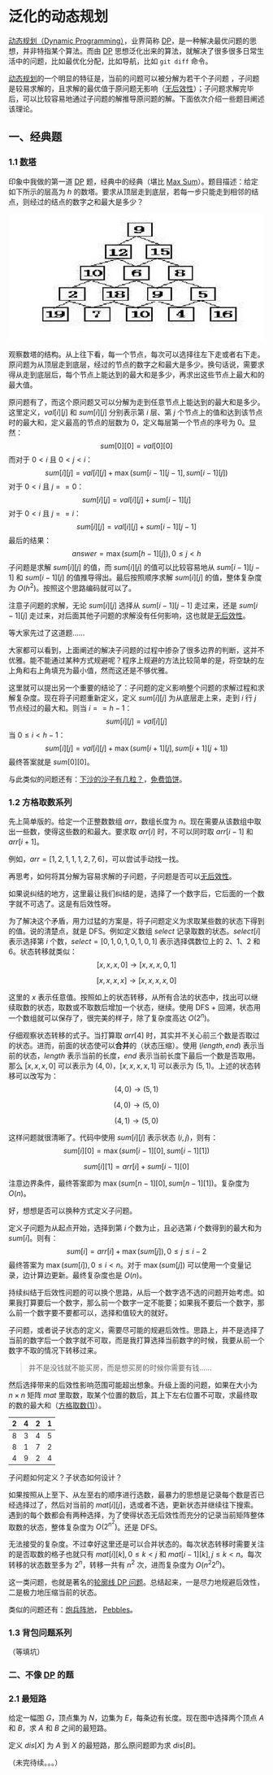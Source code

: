 # 泛化的动态规划

[动态规划（Dynamic Programming）][DP]，业界简称 [DP][]，是一种解决最优问题的思想，并非特指某个算法。而由 [DP][] 思想泛化出来的算法，就解决了很多很多日常生活中的问题，比如最优化分配，比如导航，比如 `git diff` 命令。

[动态规划][DP]的一个明显的特征是，当前的问题可以被分解为若干个子问题 ，子问题是较易求解的，且求解的最优值于原问题无影响（[无后效性][]）；子问题求解完毕后，可以比较容易地通过子问题的解推导原问题的解。下面依次介绍一些题目阐述该理论。

## 一、经典题

### 1.1 [数塔][number_tower]

印象中我做的第一道 [DP][] 题，经典中的经典（堪比 [Max Sum][max_sum]）。题目描述：给定如下所示的层高为 $h$ 的数塔。要求从顶层走到底层，若每一步只能走到相邻的结点，则经过的结点的数字之和最大是多少？

![](../images/af7dffec83b94a90a248e4604d5a6d45.jpg)

观察数塔的结构。从上往下看，每一个节点，每次可以选择往左下走或者右下走。原问题为从顶层走到底层，经过的节点的数字之和最大是多少。换句话说，需要求得从走到底层后，每个节点上能达到的最大和是多少，再求出这些节点上最大和的最大值。

原问题有了，而这个原问题又可以分解为走到任意节点上能达到的最大和是多少。这里定义，$val[i][j]$ 和 $sum[i][j]$ 分别表示第 $i$ 层、第 $j$ 个节点上的值和达到该节点时的最大和，定义最高的节点的层数为 $0$，定义每层第一个节点的序号为 $0$。显然：
$$
sum[0][0] = val[0][0]
$$
而对于 $0 \lt i$ 且 $0 \lt j \lt i$：
$$
sum[i][j] = val[i][j] + \max(sum[i-1][j - 1], sum[i-1][j])
$$
对于 $0 \lt i$ 且 $j == 0$：
$$
sum[i][j] = val[i][j] + sum[i-1][j]
$$
对于 $0 \lt i$ 且 $j == i$：
$$
sum[i][j] = val[i][j] + sum[i - 1][j - 1]
$$
最后的结果：
$$
answer = \max (sum[h-1][j]), 0 \le j \lt h
$$
子问题是求解 $sum[i][j]$ 的值，而 $sum[i][j]$ 的值可以比较容易地从 $sum[i-1][j-1]$ 和 $sum[i-1][j]$ 的值推导得出。最后按照顺序求解 $sum[i][j]$ 的值，整体复杂度为 $O(h^2)$。按照这个思路编码就可以了。

注意子问题的求解，无论 $sum[i][j]$ 选择从 $sum[i-1][j-1]$ 走过来，还是 $sum[i-1][j]$ 走过来，对后面其他子问题的求解没有任何影响，这也就是[无后效性][]。

等大家先过了这道题……

大家都可以看到，上面阐述的解决子问题的过程中掺杂了很多边界的判断，这并不优雅。能不能通过某种方式规避呢？程序上规避的方法比较简单的是，将空缺的左上角和右上角填充为最小值，然而这还是不够优雅。

这里就可以提出另一个重要的结论了：子问题的定义影响整个问题的求解过程和求解复杂度。现在将子问题重新定义，定义 $sum[i][j]$ 为从底层走上来，走到 $i$ 行 $j$ 节点经过的最大和。则当 $i == h - 1$：
$$
sum[i][j] = val[i][j]
$$
当 $0 \le i \lt h - 1$：
$$
sum[i][j] = val[i][j] + \max (sum[i + 1][j], sum[i + 1][j + 1])
$$
最终答案就是 $sum[0][0]$。

与此类似的问题还有：[下沙的沙子有几粒？][number_of_sand]，[免费馅饼][free_pie]。

### 1.2 方格取数系列

先上简单版的。给定一个正整数数组 $arr$，数组长度为 $n$。现在需要从该数组中取出一些数，使得这些数的和最大。要求取 $arr[i]$ 时，不可以同时取 $arr[i - 1]$ 和 $arr[i + 1]$。

例如，$arr = [1, 2, 1, 1, 1, 2, 7, 6]$，可以尝试手动找一找。

再思考，如何将其分解为容易求解的子问题，子问题是否可以[无后效性][]。

如果说纠结的地方，这里最让我们纠结的是，选择了一个数字后，它后面的一个数字就不可选了。这是有后效性呀。

为了解决这个矛盾，用力过猛的方案是，将子问题定义为求取某些数的状态下得到的值。说的清楚点，就是 DFS。例如定义数组 $select$ 记录取数的状态。$select[i]$ 表示选择第 $i$ 个数，$select = [0, 1, 0, 1, 0, 1, 0, 1]$ 表示选择偶数位上的 2、1、2 和 6。状态转移就类似：
$$
[x, x, x, 0] \rightarrow [x, x, x, 0, 1]
$$

$$
[x, x, x, x] \rightarrow [x, x, x, x, 0]
$$

这里的 $x$ 表示任意值。按照如上的状态转移，从所有合法的状态中，找出可以继续取数的状态，取数或不取数后增加一个状态，继续。使用 DFS + 回溯，状态用一个数组就可以保存了，很完美的样子，除了复杂度高达 $O(2^n)$。

仔细观察状态转移的式子。当打算取 $arr[4]$ 时，其实并不关心前三个数是否取过的状态。进而，前面的状态使可以**合并**的（状态压缩）。使用 $(length, end)$ 表示当前的状态，$length$ 表示当前的长度，$end$ 表示当前长度下最后一个数是否取用。那么 $[x, x, x, 0]$ 可以表示为 $(4, 0)$，$[x, x, x, x, 1]$ 可以表示为 $(5, 1)$。上述的状态转移可以改写为：
$$
(4, 0) \rightarrow (5, 1)
$$

$$
(4, 0) \rightarrow (5, 0)
$$

$$
(4, 1) \rightarrow (5, 0)
$$

这样问题就很清晰了。代码中使用 $sum[i][j]$ 表示状态 $(i, j)$，则有：
$$
sum[i][0] = \max (sum[i-1][0], sum[i-1][1])
$$

$$
sum[i][1] = arr[i] + sum[i-1][0]
$$

注意边界条件，最终答案即为 $\max (sum[n-1][0], sum[n-1][1])$。复杂度为 $O(n)$。

好，想想是否可以换种方式定义子问题。

定义子问题为从起点开始，选择到第 $i$ 个数为止，且必选第 $i$ 个数得到的最大和为 $sum[i]$。则有：
$$
sum[i] = arr[i] + \max(sum[j]), 0 \le j \le i-2
$$
最终答案为  $\max(sum[i]), 0 \le i \lt n$。对于 $\max(sum[j])$ 可以使用一个变量记录，边计算边更新。最终复杂度也是 $O(n)$。

持续纠结于后效性问题的可以换个思路，从后一个数字选不选的问题开始考虑。如果我打算要后一个数字，那么前一个数字一定不能要；如果我不要后一个数字，那么前一个数字要不要都可以，选择和值较大的就好。

子问题，或者说子状态的定义，需要尽可能的规避后效性。思路上，并不是选择了当前的数字后一个数字就不可取，而是我打算选择当前数字的时候，我要从前一个数字不取的情况下转移过来。

>  并不是没钱就不能买房，而是想买房的时候你需要有钱……

然后选择带来的后效性影响范围可能超出想象。升级上面的问题，如果在大小为 $n\times n$ 矩阵 $mat$ 里取数，取某个位置的数后，其上下左右位置不可取，求最终取的数的最大和（[方格取数(1)][select_in_square_1]）。

|  2   |  4   |  2   |  1   |
| :--: | :--: | :--: | :--: |
|  8   |  3   |  4   |  5   |
|  8   |  1   |  7   |  2   |
|  4   |  9   |  2   |  4   |

子问题如何定义？子状态如何设计？

如果按照从上至下、从左至右的顺序进行选数，最暴力的思想是记录每个数是否已经选择过了，然后对当前的 $mat[i][j]$，选或者不选，更新状态并继续往下搜索。遇到的每个数都会有两种选择，为了使得状态无后效性而充分的记录当前矩阵整体取数的状态，整体复杂度为 $O(2^{n^2})$。还是 DFS。

无法接受的复杂度。不过幸好这里还是可以合并状态的。每次状态转移时需要关注的是否取数的格子也就只有 $mat[i][k], 0 \le k \lt j$ 和 $mat[i-1][k], j \le k \lt n$。每次转移的状态数至多为 $2^n$，转移一共有 $n^2$ 次，进而复杂度为 $O(n^2 2^n)$。

这一类问题，也就是著名的[轮廓线 DP 问题][]。总结起来，一是尽力地规避后效性，二是极力地压缩当前的状态。

类似的问题还有：[炮兵阵地][]， [Pebbles][]。

### 1.3 背包问题系列

（等填坑）

### 二、不像 [DP][] 的题

### 2.1 最短路

给定一幅图 $G$，顶点集为 $N$，边集为 $E$，每条边有长度。现在图中选择两个顶点 $A$ 和 $B$，求 $A$ 和 $B$ 之间的最短路。

定义 $dis[X]$ 为 $A$ 到 $X$ 的最短路，那么原问题即为求 $dis[B]$。

（未完待续。。。）

[DP]: https://en.wikipedia.org/wiki/Dynamic_programming	"DP"
[无后效性]: https://www.zhihu.com/question/43361359	"无后效性"
[max_sum]: http://acm.hdu.edu.cn/showproblem.php?pid=1003	"Max Sum"
[number_tower]: http://acm.hdu.edu.cn/showproblem.php?pid=2084	"数塔"
[number_of_sand]: http://acm.hdu.edu.cn/showproblem.php?pid=1267	"下沙的沙子有几粒？"
[free_pie]: http://acm.hdu.edu.cn/showproblem.php?pid=1176	"免费馅饼"
[select_in_square_1]: http://acm.hdu.edu.cn/showproblem.php?pid=1565	"方格取数(1)"
[轮廓线 DP 问题]: http://files.cnblogs.com/files/unber/%E5%9F%BA%E4%BA%8E%E8%BF%9E%E9%80%9A%E6%80%A7%E7%8A%B6%E6%80%81%E5%8E%8B%E7%BC%A9%E7%9A%84%E5%8A%A8%E6%80%81%E8%A7%84%E5%88%92%E9%97%AE%E9%A2%98_Cdq.ppt
[Pebbles]: http://acm.hdu.edu.cn/showproblem.php?pid=2167
[炮兵阵地]: http://poj.org/problem?id=1185

